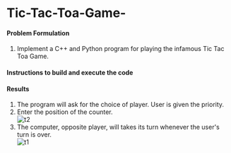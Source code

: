 # Tic-Tac-Toa-Game-
#### Problem Formulation
1. Implement a C++ and Python program for playing the infamous Tic Tac Toa Game. 

#### Instructions to build and execute the code


#### Results
1. The program will ask for the choice of player. User is given the priority. <br>
2. Enter the position of the counter. <br>
![t2](https://user-images.githubusercontent.com/13369817/123525510-7ab31e00-d6d1-11eb-9886-cd5e9b3a7c89.png) <br>
3. The computer, opposite player, will takes its turn whenever the user's turn is over. <br>
![t1](https://user-images.githubusercontent.com/13369817/123525537-c2d24080-d6d1-11eb-8a77-d54cb8d6283a.png)


